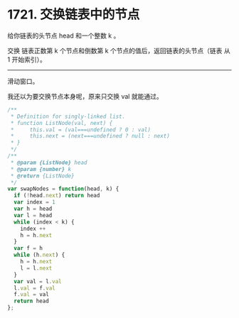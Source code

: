 # 1721. 交换链表中的节点

给你链表的头节点 head 和一个整数 k 。

交换 链表正数第 k 个节点和倒数第 k 个节点的值后，返回链表的头节点（链表 从 1 开始索引）。

---

滑动窗口。

我还以为要交换节点本身呢，原来只交换 val 就能通过。

```js
/**
 * Definition for singly-linked list.
 * function ListNode(val, next) {
 *     this.val = (val===undefined ? 0 : val)
 *     this.next = (next===undefined ? null : next)
 * }
 */
/**
 * @param {ListNode} head
 * @param {number} k
 * @return {ListNode}
 */
var swapNodes = function(head, k) {
  if (!head.next) return head
  var index = 1
  var h = head
  var l = head
  while (index < k) {
    index ++
    h = h.next
  }
  var f = h
  while (h.next) {
    h = h.next
    l = l.next
  }
  var val = l.val
  l.val = f.val
  f.val = val
  return head
};
```

